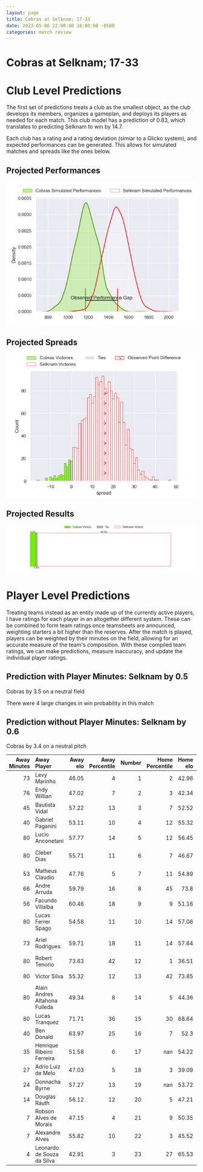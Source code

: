 ```yaml
---  
layout: page  
title: Cobras at Selknam; 17-33  
date: 2023-05-06 22:00:00 18:00:00 -0500  
categories: match review  
---
```

# Cobras at Selknam; 17-33

# Club Level Predictions


The first set of predictions treats a club as the smallest object, as the club develops its members, organizes a gameplan, and deploys its players as needed for each match. This club model has a prediction of 0.83, which translates to predicting Selknam to win by 14.7.

Each club has a rating and a rating deviation (simiar to a Glicko system), and expected performances can be generated. This allows for simulated matches and spreads like the ones below.
## Projected Performances


![Projected Performances](plots/performances_2023-05-06-Selknam-Cobras.png)
## Projected Spreads


![Projected Spreads](plots/spreads_2023-05-06-Selknam-Cobras.png)
## Projected Results


![Projected Results](plots/resultbar_2023-05-06-Selknam-Cobras.png)
# Player Level Predictions


Treating teams instead as an entity made up of the currently active players, I have ratings for each player in an altogether different system. These can be combined to form team ratings once teamsheets are announced, weighting starters a bit higher than the reserves. After the match is played, players can be weighted by their minutes on the field, allowing for an accurate measure of the team's composition. With these compiled team ratings, we can make predictions, measure inaccuracy, and update the individual player ratings.
## Prediction with Player Minutes: Selknam by 0.5


Cobras by 3.5 on a neutral field

There were 4 large changes in win probability in this match
## Prediction without Player Minutes: Selknam by 0.6


Cobras by 3.4 on a neutral pitch



|   Away Minutes | Away Player                   |   Away elo |   Away Percentile |   Number |   Home Percentile |   Home elo | Home Player             |   Home Minutes |
|---------------:|:------------------------------|-----------:|------------------:|---------:|------------------:|-----------:|:------------------------|---------------:|
|             73 | Levy Marinho                  |      46.05 |                 4 |        1 |                 2 |      42.96 | Salvador Lues           |             57 |
|             76 | Endy Willian                  |      47.02 |                 7 |        2 |                 3 |      42.34 | Diego Escobar           |             47 |
|             45 | Bautista Vidal                |      57.22 |                13 |        3 |                 7 |      52.52 | Esteban Inostroza       |             40 |
|             40 | Gabriel Paganini              |      53.11 |                10 |        4 |                12 |      55.32 | Clemente Saavedra       |             80 |
|             80 | Lucio Anconetani              |      57.77 |                14 |        5 |                12 |      56.45 | Pablo Huete             |             74 |
|             80 | Cleber Dias                   |      55.71 |                11 |        6 |                 7 |      46.67 | Alfonso Escobar Alvarez |             80 |
|             53 | Matheus Claudio               |      47.76 |                 5 |        7 |                11 |      54.89 | Ignacio Silva           |             50 |
|             66 | Andre Arruda                  |      59.79 |                16 |        8 |                45 |      73.8  | Joaquin Milesi          |             76 |
|             56 | Facundo Villalba              |      60.46 |                18 |        9 |                 9 |      51.16 | Lukas Carvallo          |             61 |
|             80 | Lucas Ferrer Spago            |      54.58 |                11 |       10 |                14 |      57.06 | Francisco Urroz         |             80 |
|             73 | Ariel Rodrigues               |      59.71 |                18 |       11 |                14 |      57.64 | Jose Ignacio Larenas    |             80 |
|             80 | Robert Tenorio                |      73.63 |                42 |       12 |                 1 |      36.51 | Pablo Casas             |             74 |
|             80 | Victor Silva                  |      55.32 |                12 |       13 |                42 |      73.85 | Domingo Saavedra        |             80 |
|             80 | Alain Andres Altahona Fulleda |      49.34 |                 8 |       14 |                 5 |      44.36 | Gaspar Moltedo          |             80 |
|             80 | Lucas Tranquez                |      71.71 |                36 |       15 |                30 |      68.64 | Benjamin Videla         |             80 |
|             40 | Ben Donald                    |      63.97 |                25 |       16 |                 7 |      52.3  | Inaki Gurruchaga        |             40 |
|             35 | Henrique Ribeiro Ferreira     |      51.58 |                 6 |       17 |               nan |      54.22 | Augusto Bohme           |             33 |
|             27 | Adrio Luiz de Melo            |      47.03 |                 5 |       18 |                 3 |      39.09 | Raimundo Martinez       |             30 |
|             24 | Donnacha Byrne                |      57.27 |                13 |       19 |               nan |      53.72 | Vittorio Lastra         |             23 |
|             14 | Douglas Rauth                 |      56.12 |                12 |       20 |                 5 |      47.21 | Nicolas Herreros        |             19 |
|              7 | Robson Alves de Morais        |      47.15 |                 4 |       21 |                 9 |      50.35 | Santiago Pedrero        |              6 |
|              7 | Alexandre Alves               |      55.82 |                10 |       22 |                 3 |      45.52 | Marcelo Torrealba       |              6 |
|              4 | Leonardo de Souza da Silva    |      42.91 |                 3 |       23 |                27 |      65.53 | Santiago Edwards        |              4 |

